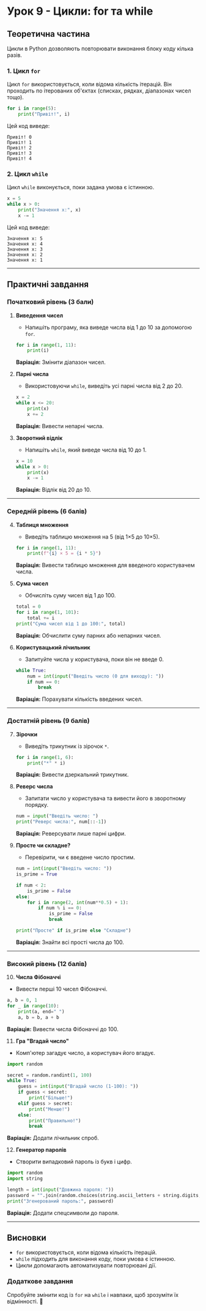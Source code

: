 # Урок 9 - Цикли: for та while

## Теоретична частина

Цикли в Python дозволяють повторювати виконання блоку коду кілька разів.

### 1. Цикл `for`

Цикл `for` використовується, коли відома кількість ітерацій. Він проходить по ітерованих об'єктах (списках, рядках, діапазонах чисел тощо).

```python
for i in range(5):
    print("Привіт!", i)
```

Цей код виведе:
```
Привіт! 0
Привіт! 1
Привіт! 2
Привіт! 3
Привіт! 4
```

### 2. Цикл `while`

Цикл `while` виконується, поки задана умова є істинною.

```python
x = 5
while x > 0:
    print("Значення x:", x)
    x -= 1
```

Цей код виведе:
```
Значення x: 5
Значення x: 4
Значення x: 3
Значення x: 2
Значення x: 1
```

---

## Практичні завдання

### Початковий рівень (3 бали)

1. **Виведення чисел**
   - Напишіть програму, яка виведе числа від 1 до 10 за допомогою `for`.

   ```python
   for i in range(1, 11):
       print(i)
   ```

   **Варіація:** Змінити діапазон чисел.

2. **Парні числа**
   - Використовуючи `while`, виведіть усі парні числа від 2 до 20.

   ```python
   x = 2
   while x <= 20:
       print(x)
       x += 2
   ```

   **Варіація:** Вивести непарні числа.

3. **Зворотний відлік**
   - Напишіть `while`, який виведе числа від 10 до 1.

   ```python
   x = 10
   while x > 0:
       print(x)
       x -= 1
   ```

   **Варіація:** Відлік від 20 до 10.

---

### Середній рівень (6 балів)

4. **Таблиця множення**
   - Виведіть таблицю множення на 5 (від 1×5 до 10×5).

   ```python
   for i in range(1, 11):
       print(f"{i} × 5 = {i * 5}")
   ```

   **Варіація:** Вивести таблицю множення для введеного користувачем числа.

5. **Сума чисел**
   - Обчисліть суму чисел від 1 до 100.

   ```python
   total = 0
   for i in range(1, 101):
       total += i
   print("Сума чисел від 1 до 100:", total)
   ```

   **Варіація:** Обчислити суму парних або непарних чисел.

6. **Користувацький лічильник**
   - Запитуйте числа у користувача, поки він не введе 0.

   ```python
   while True:
       num = int(input("Введіть число (0 для виходу): "))
       if num == 0:
           break
   ```

   **Варіація:** Порахувати кількість введених чисел.

---

### Достатній рівень (9 балів)

7. **Зірочки**
   - Виведіть трикутник із зірочок `*`.

   ```python
   for i in range(1, 6):
       print("*" * i)
   ```

   **Варіація:** Вивести дзеркальний трикутник.

8. **Реверс числа**
   - Запитати число у користувача та вивести його в зворотному порядку.

   ```python
   num = input("Введіть число: ")
   print("Реверс числа:", num[::-1])
   ```

   **Варіація:** Реверсувати лише парні цифри.

9. **Просте чи складне?**
   - Перевірити, чи є введене число простим.

   ```python
   num = int(input("Введіть число: "))
   is_prime = True

   if num < 2:
       is_prime = False
   else:
       for i in range(2, int(num**0.5) + 1):
           if num % i == 0:
               is_prime = False
               break

   print("Просте" if is_prime else "Складне")
   ```

   **Варіація:** Знайти всі прості числа до 100.

---

### Високий рівень (12 балів)

10. **Числа Фібоначчі**
   - Вивести перші 10 чисел Фібоначчі.

   ```python
   a, b = 0, 1
   for _ in range(10):
       print(a, end=" ")
       a, b = b, a + b
   ```

   **Варіація:** Вивести числа Фібоначчі до 100.

11. **Гра "Вгадай число"**
   - Комп'ютер загадує число, а користувач його вгадує.

   ```python
   import random

   secret = random.randint(1, 100)
   while True:
       guess = int(input("Вгадай число (1-100): "))
       if guess < secret:
           print("Більше!")
       elif guess > secret:
           print("Менше!")
       else:
           print("Правильно!")
           break
   ```

   **Варіація:** Додати лічильник спроб.

12. **Генератор паролів**
   - Створити випадковий пароль із букв і цифр.

   ```python
   import random
   import string

   length = int(input("Довжина пароля: "))
   password = "".join(random.choices(string.ascii_letters + string.digits, k=length))
   print("Згенерований пароль:", password)
   ```

   **Варіація:** Додати спецсимволи до пароля.

---

## Висновки

- `for` використовується, коли відома кількість ітерацій.
- `while` підходить для виконання коду, поки умова є істинною.
- Цикли допомагають автоматизувати повторювані дії.

### Додаткове завдання
Спробуйте змінити код із `for` на `while` і навпаки, щоб зрозуміти їх відмінності. 🚀
